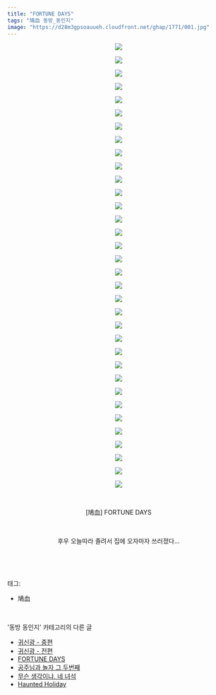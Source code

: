 ```yaml
---
title: "FORTUNE DAYS"
tags: "鳩血 동방_동인지"
image: "https://d28m3gpsoauueh.cloudfront.net/ghap/1771/001.jpg"
---
```

<div class="article">
<p style="text-align: center; clear: none; float: none;"><img src="{{ site.imgserver4 }}/ghap/1771/001.jpg"/></p>
<p style="text-align: center; clear: none; float: none;"><img src="{{ site.imgserver4 }}/ghap/1771/002.jpg"/></p>
<p style="text-align: center; clear: none; float: none;"><img src="{{ site.imgserver4 }}/ghap/1771/003.jpg"/></p>
<p style="text-align: center; clear: none; float: none;"><img src="{{ site.imgserver4 }}/ghap/1771/004.jpg"/></p>
<p style="text-align: center; clear: none; float: none;"><img src="{{ site.imgserver4 }}/ghap/1771/005.jpg"/></p>
<p style="text-align: center; clear: none; float: none;"><img src="{{ site.imgserver4 }}/ghap/1771/006.jpg"/></p>
<p style="text-align: center; clear: none; float: none;"><img src="{{ site.imgserver4 }}/ghap/1771/007.jpg"/></p>
<p style="text-align: center; clear: none; float: none;"><img src="{{ site.imgserver4 }}/ghap/1771/008.jpg"/></p>
<p style="text-align: center; clear: none; float: none;"><img src="{{ site.imgserver4 }}/ghap/1771/009.jpg"/></p>
<p style="text-align: center; clear: none; float: none;"><img src="{{ site.imgserver4 }}/ghap/1771/010.jpg"/></p>
<p style="text-align: center; clear: none; float: none;"><img src="{{ site.imgserver4 }}/ghap/1771/011.jpg"/></p>
<p style="text-align: center; clear: none; float: none;"><img src="{{ site.imgserver4 }}/ghap/1771/012.jpg"/></p>
<p style="text-align: center; clear: none; float: none;"><img src="{{ site.imgserver4 }}/ghap/1771/013.jpg"/></p>
<p style="text-align: center; clear: none; float: none;"><img src="{{ site.imgserver4 }}/ghap/1771/014.jpg"/></p>
<p style="text-align: center; clear: none; float: none;"><img src="{{ site.imgserver4 }}/ghap/1771/015.jpg"/></p>
<p style="text-align: center; clear: none; float: none;"><img src="{{ site.imgserver4 }}/ghap/1771/016.jpg"/></p>
<p style="text-align: center; clear: none; float: none;"><img src="{{ site.imgserver4 }}/ghap/1771/017.jpg"/></p>
<p style="text-align: center; clear: none; float: none;"><img src="{{ site.imgserver4 }}/ghap/1771/018.jpg"/></p>
<p style="text-align: center; clear: none; float: none;"><img src="{{ site.imgserver4 }}/ghap/1771/019.jpg"/></p>
<p style="text-align: center; clear: none; float: none;"><img src="{{ site.imgserver4 }}/ghap/1771/020.jpg"/></p>
<p style="text-align: center; clear: none; float: none;"><img src="{{ site.imgserver4 }}/ghap/1771/021.jpg"/></p>
<p style="text-align: center; clear: none; float: none;"><img src="{{ site.imgserver4 }}/ghap/1771/022.jpg"/></p>
<p style="text-align: center; clear: none; float: none;"><img src="{{ site.imgserver4 }}/ghap/1771/023.jpg"/></p>
<p style="text-align: center; clear: none; float: none;"><img src="{{ site.imgserver4 }}/ghap/1771/024.jpg"/></p>
<p style="text-align: center; clear: none; float: none;"><img src="{{ site.imgserver4 }}/ghap/1771/025.jpg"/></p>
<p style="text-align: center; clear: none; float: none;"><img src="{{ site.imgserver4 }}/ghap/1771/026.jpg"/></p>
<p style="text-align: center; clear: none; float: none;"><img src="{{ site.imgserver4 }}/ghap/1771/027.jpg"/></p>
<p style="text-align: center; clear: none; float: none;"><img src="{{ site.imgserver4 }}/ghap/1771/028.jpg"/></p>
<p style="text-align: center; clear: none; float: none;"><img src="{{ site.imgserver4 }}/ghap/1771/029.jpg"/></p>
<p style="text-align: center; clear: none; float: none;"><img src="{{ site.imgserver4 }}/ghap/1771/030.jpg"/></p>
<p style="text-align: center; clear: none; float: none;"><img src="{{ site.imgserver4 }}/ghap/1771/031.jpg"/></p>
<p style="text-align: center; clear: none; float: none;"><img src="{{ site.imgserver4 }}/ghap/1771/032.jpg"/></p>
<p style="text-align: center; clear: none; float: none;"><img src="{{ site.imgserver4 }}/ghap/1771/033.jpg"/></p>
<p style="text-align: center; clear: none; float: none;"><img src="{{ site.imgserver4 }}/ghap/1771/034.jpg"/></p>
<p style="text-align: center; clear: none; float: none;"><br/></p>
<p style="text-align: center; clear: none; float: none;">[鳩血] FORTUNE DAYS</p>
<p style="text-align: center; clear: none; float: none;"><br/></p>
<p style="text-align: center; clear: none; float: none;">후우 오늘따라 졸려서 집에 오자마자 쓰러졌다...</p>
<p><br/></p>
</div><br/>
<div class="tagTrail">
<p>태그: </p>
<ul>
<li>鳩血</li>
</ul>
</div><br/>
<div class="another">
<p>'동방 동인지' 카테고리의 다른 글</p>
<ul>
<li><a href="/ghap_1773">귀신광 - 중편</a></li>
<li><a href="/ghap_1772">귀신광 - 전편</a></li>
<li><a href="/ghap_1771">FORTUNE DAYS</a></li>
<li><a href="/ghap_1770">공주님과 놀자 그 두번째</a></li>
<li><a href="/ghap_1768">무슨 생각이냐, 네 녀석</a></li>
<li><a href="/ghap_1767">Haunted Holiday</a></li>
</ul>
</div><br/>
<div class="cb_module cb_fluid">
<div class="cb_wrt cb_profile">
</div><!-- commentList close -->
</div><br/>
